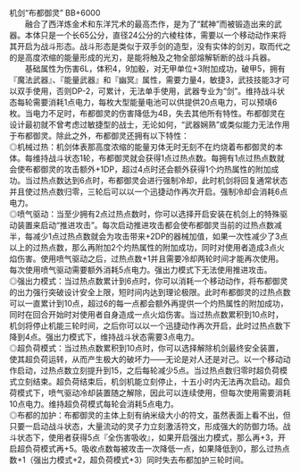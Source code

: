 <title>机剑“布都御灵”</title>
<meta name="GENERATOR" content="WinCHM">
<meta http-equiv="Content-Type" content="text/html; charset=gb2312">

<br>机剑“布都御灵” BB+6000
<br>　　融合了西洋炼金术和东洋咒术的最高杰作，是为了“弑神”而被锻造出来的武器。本体只是一个长65公分，直径24公分的六棱柱体，需要以一个移动动作来将其开启为战斗形态。战斗形态是类似于双手剑的造型，没有实体的剑刃，取而代之的是高度浓缩的能量形成的光刃，是能将触及之物全部熔解斩断的战斗兵器。
<br>　　基础属性为伤害6L，体积4，9加骰，对无甲单位+3附加成功，破甲5，拥有『魔法武器』、『能量武器』和『幽冥』属性，需要力量4，敏捷3，武技技能3才可以双手使用，否则DP-2，可累计，无法单手使用，武器专业为“剑”。维持战斗状态每轮需要消耗1点电力，每枚大型能量电池可以供提供20点电力，可以预填6枚。当电力不足时，布都御灵的伤害降低为4B，失去其他所有特性。布都御灵在设计最初就不曾考虑过敏捷型的战士，无论如何，“武器娴熟”或类似能力无法作用于布都御灵。除此之外，布都御灵还拥有以下特性：
<br>◎机械过热：机剑体表那高度浓缩的能量刃体无时无刻不在灼烧着布都御灵的本体。每维持战斗状态1轮，布都御灵就会获得1点过热点数。每拥有1点过热点数就会使布都御灵的攻击额外+1DP，超过4点时还会额外获得1个灼热属性的附加成功。当过热点数达到6点时，布都御灵会进行强制冷却，此时机剑将回复通常状态并且使过热点数归零，三轮后可以以一个迅捷动作再次开启。强制冷却会消耗6点电力。
<br>◎喷气驱动：当至少拥有2点过热点数时，你可以选择开启安装在机剑上的特殊驱动装置来启动“推进攻击”。每次启动推进攻击都会使布都御灵当前的过热点数减半，每减少1点过热点数就会为攻击带来+2DP的器械加值，如果一次性减少了3点以上的过热点数，那么再附加2个灼热属性的附加成功，同时对使用者造成3点火焰伤害。使用喷气驱动之后，过热点数+1并且需要冷却两轮时间才能再次使用。每次使用喷气驱动需要额外消耗5点电力。强出力模式下无法使用推进攻击。
<br>◎强出力模式：当过热点数累计到6点时，你可以消耗一个移动动作，将布都御灵的出力强行突破设计安全上限，短时间内达到理论极限。此时布都御灵的过热点数可以一直累计到10点，超过6的每一点都会额外再提供一个灼热属性的附加成功，同时在回合开始时对使用者自身造成一点火焰伤害。当过热点数累积到10点时，机剑将停止机能三轮时间，之后你可以以一个迅捷动作再次开启，此时过热点数下降到4点。强出力模式下，维持战斗状态需要3点电力。
<br>◎超负荷模式：当过热点数累积到10点时，你可以选择解除机剑最终安全装置，使其超负荷运转，从而产生极大的破坏力——无论是对人还是对己。以一个移动动作启动，过热点数立刻提升到15，之后每轮减少5点。当过热点数归零时超负荷模式立刻结束。超负荷结束后，机剑机能立刻停止，十五小时内无法再次启动。超负荷模式下，喷气驱动冷却装置随之解除，因此可以连续使用，但每次使用需要消耗10点电力。维持超负荷模式每轮会消耗5点电力。
<br>◎布都的加护：布都御灵的主体上刻有纳米级大小的符文，虽然表面上看不出，但只要一启动战斗状态，大量流动的灵子力立刻激活符文，形成强大的防御力场。战斗状态下，使用者获得5点『全伤害吸收』，如果开启强出力模式，那么再+3，开启超负荷模式再+5。吸收点数每被攻击一次降低一点，如果降低到0，那么过热点数+1（强出力模式+2，超负荷模式+3）同时失去布都加护三轮时间。
